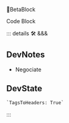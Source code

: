 🔷<beta>BetaBlock</beta>

Code Block

::: details 🛠 <dev>&&&</dev>

## DevNotes

- Negociate

## DevState

```py
`TagsToHeaders: True`
```

:::
